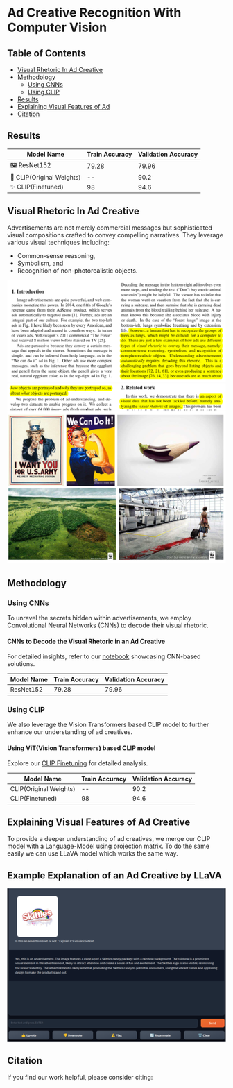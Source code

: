 # Ad Creative Recognition With Computer Vision

## Table of Contents

- [Visual Rhetoric In Ad Creative](#visual-rhetoric-in-ad-creative)
- [Methodology](#methodology)
    - [Using CNNs](#using-cnns)
    - [Using CLIP](#using-clip)
- [Results](#results)
- [Explaining Visual Features of Ad](#explaining-visual-features-of-ad-creative)
- [Citation](#citation)

## Results

| Model Name         | Train Accuracy | Validation Accuracy |
|--------------------|----------------|---------------------|
| 🖼️ ResNet152          | 79.28          | 79.96               |
| 🧠 CLIP(Original Weights) | --             | 90.2                |
| ✨ CLIP(Finetuned)    | 98             | 94.6                |



## Visual Rhetoric In Ad Creative

Advertisements are not merely commercial messages but sophisticated visual compositions crafted to convey compelling narratives. They leverage various visual techniques including:

- Common-sense reasoning,
- Symbolism, and
- Recognition of non-photorealistic objects.

![Example of Visual Rhetoric](paper1.png)
![Example of Visual Rhetoric](paper2.png)
![Example of Visual Rhetoric](complex_img.png)

## Methodology

### Using CNNs

To unravel the secrets hidden within advertisements, we employ Convolutional Neural Networks (CNNs) to decode their visual rhetoric.

#### CNNs to Decode the Visual Rhetoric in an Ad Creative

For detailed insights, refer to our [notebook](ImageUnderstanding.ipynb) showcasing CNN-based solutions.

| Model Name | Train Accuracy | Validation Accuracy |
|------------|----------------|---------------------|
| ResNet152  | 79.28          | 79.96               |

### Using CLIP

We also leverage the Vision Transformers based CLIP model to further enhance our understanding of ad creatives.

#### Using ViT(Vision Transformers) based CLIP model

Explore our [CLIP Finetuning](Adv_CLIP/Adv_CLIP_Custom.ipynb) for detailed analysis.

| Model Name         | Train Accuracy | Validation Accuracy |
|--------------------|----------------|---------------------|
| CLIP(Original Weights) | --             | 90.2                |
| CLIP(Finetuned)    | 98             | 94.6                |



## Explaining Visual Features of Ad Creative

To provide a deeper understanding of ad creatives, we merge our CLIP model with a Language-Model using projection matrix. To do the same easily we can use LLaVA model which works the same way.

## Example Explanation of an Ad Creative by LLaVA

![Example Explanation by LLaVA](LLaVA_adv.png "LLaVA on Ad Creative")

## Citation

If you find our work helpful, please consider citing:

